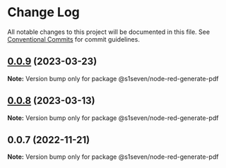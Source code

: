 # Change Log

All notable changes to this project will be documented in this file.
See [Conventional Commits](https://conventionalcommits.org) for commit guidelines.

## [0.0.9](https://github.com/s1seven/node-red-monorepo/compare/@s1seven/node-red-generate-pdf@0.0.8...@s1seven/node-red-generate-pdf@0.0.9) (2023-03-23)

**Note:** Version bump only for package @s1seven/node-red-generate-pdf

## [0.0.8](https://github.com/s1seven/node-red-monorepo/compare/@s1seven/node-red-generate-pdf@0.0.7...@s1seven/node-red-generate-pdf@0.0.8) (2023-03-13)

**Note:** Version bump only for package @s1seven/node-red-generate-pdf

## 0.0.7 (2022-11-21)

**Note:** Version bump only for package @s1seven/node-red-generate-pdf
